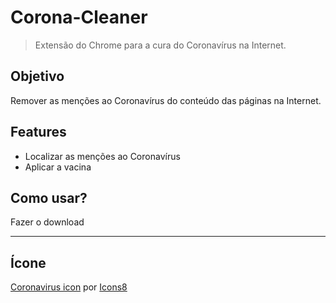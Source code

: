 # Corona-Cleaner

> Extensão do Chrome para a cura do Coronavírus na Internet.

## Objetivo

Remover as menções ao Coronavírus do conteúdo das páginas na Internet.

## Features
* Localizar as menções ao Coronavírus
* Aplicar a vacina

## Como usar?

Fazer o download

---
## Ícone
[Coronavirus icon](https://icons8.com.br/icons/set/coronavirus) por [Icons8](https://icons8.com.br)